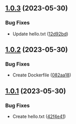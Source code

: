 ## [1.0.3](https://github.com/sarafpradumna/test-ghcr-version/compare/v1.0.2...v1.0.3) (2023-05-30)


### Bug Fixes

* Update hello.txt ([12d92bd](https://github.com/sarafpradumna/test-ghcr-version/commit/12d92bd7cb8a3b1d7b4ab20c347188c7913f05c1))



## [1.0.2](https://github.com/sarafpradumna/test-ghcr-version/compare/v1.0.1...v1.0.2) (2023-05-30)


### Bug Fixes

* Create Dockerfile ([082aa18](https://github.com/sarafpradumna/test-ghcr-version/commit/082aa184e2ab5f3d51c075de672c57b426e6d52e))



## [1.0.1](https://github.com/sarafpradumna/test-ghcr-version/compare/42f4e410b6ee61cba5a0902a017c567f4eeca88b...v1.0.1) (2023-05-30)


### Bug Fixes

* Create hello.txt ([42f4e41](https://github.com/sarafpradumna/test-ghcr-version/commit/42f4e410b6ee61cba5a0902a017c567f4eeca88b))



